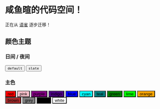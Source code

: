 # 咸鱼暄的代码空间！

正在从 [语雀](https://www.yuque.com/xianyuxuan/coding) 逐步迁移！

## 颜色主题

### 日间 / 夜间

<div class="tx-switch">
  <button data-md-color-scheme="default"><code>default</code></button>
  <button data-md-color-scheme="slate"><code>slate</code></button>
</div>

<script>
  var buttons = document.querySelectorAll("button[data-md-color-scheme]")
  buttons.forEach(function(button) {
    button.addEventListener("click", function() {
      var attr = this.getAttribute("data-md-color-scheme")
      document.body.setAttribute("data-md-color-scheme", attr)
      var name = document.querySelector("#__code_0 code span:nth-child(7)")
      name.textContent = attr
    })
  })
</script>

### 主色

<div class="tx-switch">
  <button class="button1" data-md-color-primary="red" style="background-color:red">red</button>
  <button class="button1" data-md-color-primary="pink" style="background-color:pink;color:black">pink</button>
  <button class="button1" data-md-color-primary="purple" style="background-color:purple">purple</button>
  <button class="button1" data-md-color-primary="indigo" style="background-color:indigo">indigo</button>
  <button class="button1" data-md-color-primary="blue" style="background-color:blue">blue</button>
  <button class="button1" data-md-color-primary="cyan" style="background-color:cyan;color:black">cyan</button>
  <button class="button1" data-md-color-primary="teal" style="background-color:teal">teal</button>
  <button class="button1" data-md-color-primary="green" style="background-color:green">green</button>
  <button class="button1" data-md-color-primary="lime" style="background-color:lime;color:black">lime</button>
  <button class="button1" data-md-color-primary="orange" style="background-color:orange;color:black">orange</button>
  <button class="button1" data-md-color-primary="brown" style="background-color:brown;border-radius=3px">brown</button>
  <button class="button1" data-md-color-primary="grey" style="background-color:grey">grey</button>
  <button class="button1" data-md-color-primary="black" style="background-color:black">black</button>
  <button class="button1" data-md-color-primary="white" style="background-color:white;color:black">white</button>
</div>

<script>
  var buttons = document.querySelectorAll("button[data-md-color-primary]")
  buttons.forEach(function(button) {
    button.addEventListener("click", function() {
      var attr = this.getAttribute("data-md-color-primary")
      document.body.setAttribute("data-md-color-primary", attr)
      var name = document.querySelector("#__code_2 code span:nth-child(7)")
      name.textContent = attr.replace("-", " ")
    })
  })
</script>
